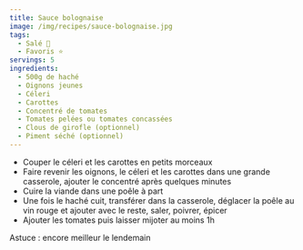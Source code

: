 ```yaml
---
title: Sauce bolognaise
image: /img/recipes/sauce-bolognaise.jpg
tags:
  - Salé 🧂
  - Favoris ⭐
servings: 5
ingredients:
  - 500g de haché
  - Oignons jeunes
  - Céleri
  - Carottes
  - Concentré de tomates
  - Tomates pelées ou tomates concassées
  - Clous de girofle (optionnel)
  - Piment séché (optionnel)
---
```

* Couper le céleri et les carottes en petits morceaux
* Faire revenir les oignons, le céleri et les carottes dans une grande casserole, ajouter le concentré après quelques minutes
* Cuire la viande dans une poêle à part
* Une fois le haché cuit, transférer dans la casserole, déglacer la poêle au vin rouge et ajouter avec le reste, saler, poivrer, épicer
* Ajouter les tomates puis laisser mijoter au moins 1h

Astuce : encore meilleur le lendemain